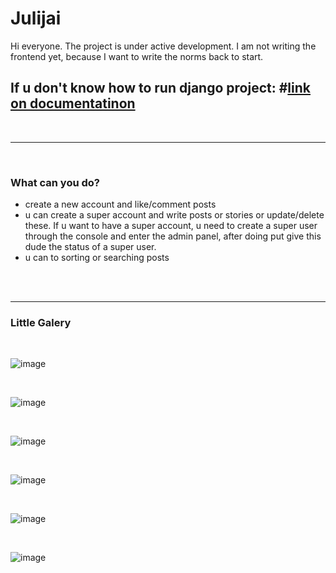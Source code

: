 # Julijai
 
Hi everyone. The project is under active development. I am not writing the frontend yet, because I want to write the norms back to start.
<h2>If u don't know how to run django project: #<a href="https://docs.djangoproject.com/en/4.0/" >link on documentatinon</a></h2>
<br><hr><br>
<h3>What can you do?</h3>
<ul>
<li>create a new account and like/comment posts</li>
<li>u can create a super account and write posts or stories or update/delete these. If u want to have a super account, u need to create a super user through the console and enter the admin panel, after doing put give this dude the status of a super user.</li>
<li>u can to sorting or searching posts</li>
</ul>
<br><br>
<hr>
<h3>Little Galery</h3>
<br>

![image](https://user-images.githubusercontent.com/82625479/180739338-5a7f2a56-46fd-48a9-89d6-1afe8538fe4d.png)

<br>

![image](https://user-images.githubusercontent.com/82625479/180742946-9dd705e5-6449-47d4-a0eb-849b7ad03ec3.png)

<br>

![image](https://user-images.githubusercontent.com/82625479/180743061-53fd223c-046f-4758-b46a-38d88af33c82.png)

<br>

![image](https://user-images.githubusercontent.com/82625479/180743421-944c5039-736f-4486-8148-81933ef0d575.png)

<br>

![image](https://user-images.githubusercontent.com/82625479/180744069-4d1890c2-9930-4146-871a-52946dc6cb73.png)

<br>

![image](https://user-images.githubusercontent.com/82625479/180744195-b88ae87a-c421-4c3d-97ad-bb987adee683.png)

<br>
